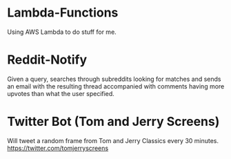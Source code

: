 # Lambda-Functions
Using AWS Lambda to do stuff for me.

# Reddit-Notify
Given a query, searches through subreddits looking for matches and sends an email with the resulting thread accompanied with comments having more upvotes than what the user specified.

# Twitter Bot (Tom and Jerry Screens)
Will tweet a random frame from Tom and Jerry Classics every 30 minutes.\
https://twitter.com/tomjerryscreens